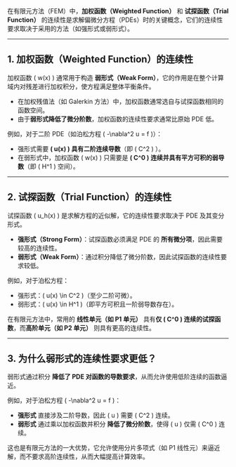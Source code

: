   在有限元方法（FEM）中，**加权函数（Weighted Function）** 和 **试探函数（Trial Function）** 的连续性是求解偏微分方程（PDEs）时的关键概念，它们的连续性要求取决于采用的方法（如强形式或弱形式）。  

---

## **1. 加权函数（Weighted Function）的连续性**  
加权函数 \( w(x) \) 通常用于构造 **弱形式（Weak Form）**，它的作用是在整个计算域内对残差进行加权积分，使方程满足整体平衡条件。  

- 在加权残值法（如 Galerkin 方法）中，加权函数通常选自与试探函数相同的函数空间。  
- 由于**弱形式降低了微分阶数**，加权函数的连续性要求通常比原始 PDE 低。  

例如，对于二阶 PDE（如泊松方程 \( -\nabla^2 u = f \)）：  
- 强形式需要 **\( u(x) \) 具有二阶连续导数**（即 \( C^2 \) ）。  
- 在弱形式中，加权函数 \( w(x) \) 只需要是 **\( C^0 \) 连续并具有平方可积的弱导数**（即 \( H^1 \) 空间）。  

---

## **2. 试探函数（Trial Function）的连续性**  
试探函数 \( u_h(x) \) 是求解方程的近似解，它的连续性要求取决于 PDE 及其变分形式。  

- **强形式（Strong Form）**：试探函数必须满足 PDE 的 **所有微分项**，因此需要较高的连续性。  
- **弱形式（Weak Form）**：通过积分降低了微分阶数，因此试探函数的连续性要求较低。  

例如，对于泊松方程：  
- 强形式：\( u(x) \in C^2 \)（至少二阶可微）。  
- 弱形式：\( u(x) \in H^1 \)（即平方可积且一阶弱导数存在）。  

在有限元方法中，常用的 **线性单元（如 P1 单元）** 具有**仅 \( C^0 \) 连续的试探函数**，而**高阶单元（如 P2 单元）** 则具有更高的连续性。  

---

## **3. 为什么弱形式的连续性要求更低？**  
弱形式通过积分 **降低了 PDE 对函数的导数要求**，从而允许使用低阶连续的函数逼近。  

例如，对于泊松方程 \( -\nabla^2 u = f \)：  
- **强形式** 直接涉及二阶导数，因此 \( u \) 需要 \( C^2 \) 连续。  
- **弱形式** 通过乘以加权函数并积分 **降低了微分阶数**，使得 \( u \) 仅需 \( C^0 \) 连续。  

这也是有限元方法的一大优势，它允许使用分片多项式（如 P1 线性元）来逼近解，而不要求高阶连续性，从而大幅提高计算效率。